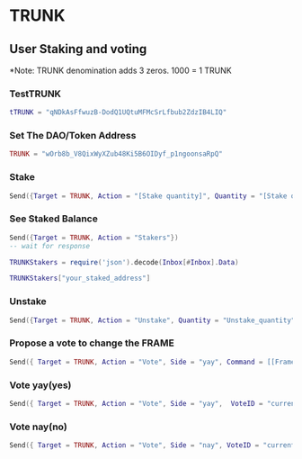 # TRUNK
## User Staking and voting
*Note: TRUNK denomination adds 3 zeros. 1000 = 1 TRUNK

### TestTRUNK

```lua
tTRUNK = "qNDkAsFfwuzB-DodQ1UQtuMFMcSrLfbub2ZdzIB4LIQ"
```
### Set The DAO/Token Address

```lua
TRUNK = "wOrb8b_V8QixWyXZub48Ki5B6OIDyf_p1ngoonsaRpQ"
```
### Stake

```lua
Send({Target = TRUNK, Action = "[Stake quantity]", Quantity = "[Stake quantity]"})
```
### See Staked Balance

```lua
Send({Target = TRUNK, Action = "Stakers"})
-- wait for response

TRUNKStakers = require('json').decode(Inbox[#Inbox].Data)

TRUNKStakers["your_staked_address"]
```
### Unstake

```lua
Send({Target = TRUNK, Action = "Unstake", Quantity = "Unstake_quantity" })
```
### Propose a vote to change the FRAME

```lua
Send({ Target = TRUNK, Action = "Vote", Side = "yay", Command = [[FrameID= "Arweave_tx_ID_here"]]})
```

### Vote yay(yes)

```lua
Send({ Target = TRUNK, Action = "Vote", Side = "yay",  VoteID = "current_vote_number" })
```
### Vote nay(no)

```lua
Send({ Target = TRUNK, Action = "Vote", Side = "nay", VoteID = "current_vote_number" })
```

